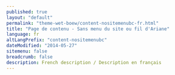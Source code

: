 ```yaml
---
published: true
layout: "default"
permalink: "theme-wet-boew/content-nositemenubc-fr.html"
title: "Page de contenu - Sans menu du site ou fil d'Ariane"
language: fr
altLangPrefix: "content-nositemenubc"
dateModified: "2014-05-27"
sitemenu: false
breadcrumb: false
description: French description / Description en français
---
```



